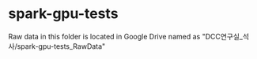 # spark-gpu-tests
Raw data in this folder is located in Google Drive named as "DCC연구실_석사/spark-gpu-tests_RawData"
